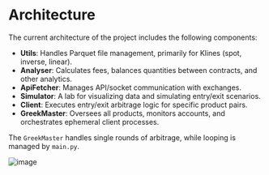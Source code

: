 # **Architecture**

The current architecture of the project includes the following components:

- **Utils**: Handles Parquet file management, primarily for Klines (spot, inverse, linear).
- **Analyser**: Calculates fees, balances quantities between contracts, and other analytics.
- **ApiFetcher**: Manages API/socket communication with exchanges.
- **Simulator**: A lab for visualizing data and simulating entry/exit scenarios.
- **Client**: Executes entry/exit arbitrage logic for specific product pairs.
- **GreekMaster**: Oversees all products, monitors accounts, and orchestrates ephemeral client processes.

The `GreekMaster` handles single rounds of arbitrage, while looping is managed by `main.py`.

![image](https://github.com/user-attachments/assets/2f15742a-193b-4251-b8ba-9a4a68108180)
